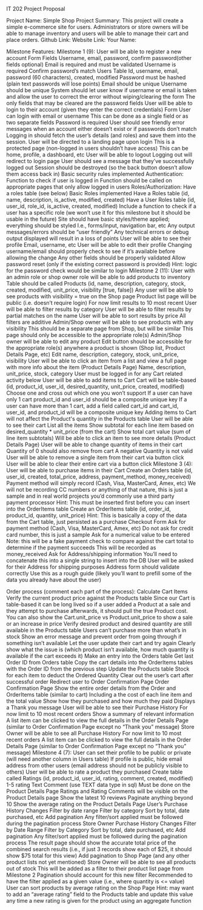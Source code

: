 IT 202 Project Proposal

Project Name: Simple Shop
Project Summary: This project will create a simple e-commerce site for users. Administrators or store owners will be able to manage inventory and users will be able to manage their cart and place orders.
Github Link:
Website Link:
Your Name:

Milestone Features:
	Milestone 1 (9):
User will be able to register a new account
Form Fields
Username, email, password, confirm password(other fields optional)
Email is required and must be validated
Username is required
Confirm password’s match
Users Table
Id, username, email, password (60 characters), created, modified
Password must be hashed (plain text passwords will lose points)
Email should be unique
Username should be unique
System should let user know if username or email is taken and allow the user to correct the error without wiping/clearing the form
The only fields that may be cleared are the password fields
User will be able to login to their account (given they enter the correct credentials)
Form
User can login with email or username
This can be done as a single field or as two separate fields
Password is required
User should see friendly error messages when an account either doesn’t exist or if passwords don’t match
Logging in should fetch the user’s details (and roles) and save them into the session.
User will be directed to a landing page upon login
This is a protected page (non-logged in users shouldn’t have access)
This can be home, profile, a dashboard, etc
User will be able to logout
Logging out will redirect to login page
User should see a message that they’ve successfully logged out
Session should be destroyed (so the back button doesn’t allow them access back in)
Basic security rules implemented
Authentication:
Function to check if user is logged in
Function should be called on appropriate pages that only allow logged in users
Roles/Authorization:
Have a roles table (see below)
Basic Roles implemented
Have a Roles table	(id, name, description, is_active, modified, created)
Have a User Roles table (id, user_id, role_id, is_active, created, modified)
Include a function to check if a user has a specific role (we won’t use it for this milestone but it should be usable in the future)
Site should have basic styles/theme applied; everything should be styled
I.e., forms/input, navigation bar, etc
Any output messages/errors should be “user friendly”
Any technical errors or debug output displayed will result in a loss of points
User will be able to see their profile
Email, username, etc
User will be able to edit their profile
Changing username/email should properly check to see if it’s available before allowing the change
Any other fields should be properly validated
Allow password reset (only if the existing correct password is provided)
Hint: logic for the password check would be similar to login
	Milestone 2 (11):
User with an admin role or shop owner role will be able to add products to inventory
Table should be called Products (id, name, description, category, stock, created, modified, unit_price, visibility [true, false])
Any user will be able to see products with visibility = true on the Shop page
Product list page will be public (i.e. doesn’t require login)
For now limit results to 10 most recent
User will be able to filter results by category
User will be able to filter results by partial matches on the name
User will be able to sort results by price
All filters are additive
Admin/Shop owner will be able to see products with any visibility
This should be a separate page from Shop, but will be similar
This page should only be accessible to the appropriate role(s)
Admin/Shop owner will be able to edit any product
Edit button should be accessible for the appropriate role(s) anywhere a product is shown (Shop list, Product Details Page, etc)
Edit name, description, category, stock, unit_price, visibility
User will be able to click an item from a list and view a full page with more info about the item (Product Details Page)
Name, description, unit_price, stock, category
User must be logged in for any Cart related activity below
User will be able to add items to Cart
Cart will be table-based (id, product_id, user_id, desired_quantity, unit_price, created, modified)
Choose one and cross out which one you won’t support
If a user can have only 1 cart product_id and user_id should be a composite unique key
If a user can have more than 1 cart, add a field called cart_id and cart_id, user_id, and product_id will be a composite unique key
Adding items to Cart will not affect the Product's quantity in the Products table
User will be able to see their cart
List all the items
Show subtotal for each line item based on desired_quantity * unit_price (from the cart)
Show total cart value (sum of line item subtotals)
Will be able to click an item to see more details (Product Details Page)
User will be able to change quantity of items in their cart
Quantity of 0 should also remove from cart
A negative Quantity is not valid
User will be able to remove a single item from their cart via button click
User will be able to clear their entire cart via a button click
	Milestone 3 (4):
User will be able to purchase items in their Cart
Create an Orders table (id, user_id, created, total_price, address, payment_method, money_received)
Payment method will simply record (Cash, Visa, MasterCard, Amex, etc) We will not be recording CC numbers or anything of that nature, this is just a sample and in real world projects you’d commonly use a third party payment processor
Hint: This must be inserted first before you can insert into the OrderItems table
Create an OrderItems table (id, order_id, product_id, quantity, unit_price)
Hint: This is basically a copy of the data from the Cart table, just persisted as a purchase
Checkout Form
Ask for payment method (Cash, Visa, MasterCard, Amex, etc)
Do not ask for credit card number, this is just a sample
Ask for a numerical value to be entered 
Note: this will be a fake payment check to compare against the cart total to determine if the payment succeeds
This will be recorded as money_received
Ask for Address/shipping information
You’ll need to concatenate this into a single string to insert into the DB
User will be asked for their Address for shipping purposes
Address form should validate correctly
Use this as a rough guide (likely you’ll want to prefill some of the data you already have about the user)

Order process (comment each part of the process):
Calculate Cart Items
Verify the current product price against the Products table
Since our Cart is table-based it can be long lived so if a user added a Product at a sale and they attempt to purchase afterwards, it should pull the true Product cost.
You can also show the Cart.unit_price vs Product.unit_price to show a sale or an increase in price
Verify desired product and desired quantity are still available in the Products table
Users can’t purchase more than what’s in stock
Show an error message and prevent order from going through if something isn’t available
Let the user update their cart and try again
Clearly show what the issue is (which product isn’t available, how much quantity is available if the cart exceeds it)
Make an entry into the Orders table
Get last Order ID from Orders table
Copy the cart details into the OrderItems tables with the Order ID from the previous step
Update the Products table Stock for each item to deduct the Ordered Quantity
Clear out the user’s cart after successful order
Redirect user to Order Confirmation Page
Order Confirmation Page
Show the entire order details from the Order and OrderItems table (similar to cart)
Including a the cost of each line item and the total value
Show how they purchased and how much they paid
Displays a Thank you message
User will be able to see their Purchase History
For now limit to 10 most recent orders
Show a summary of relevant information
A list item can be clicked to view the full details in the Order Details Page (similar to Order Confirmation Page except no “Thank you” message)
Store Owner will be able to see all Purchase History
For now limit to 10 most recent orders
A list item can be clicked to view the full details in the Order Details Page (similar to Order Confirmation Page except no “Thank you” message)
	Milestone 4 (7):
User can set their profile to be public or private (will need another column in Users table)
If profile is public, hide email address from other users (email address should not be publicly visible to others)
User will be able to rate a product they purchased
Create table called Ratings (id, product_id, user_id, rating, comment, created, modified)
1-5 rating
Text Comment (use TEXT data type in sql)
Must be done on the Product Details Page
Ratings and Rating Comments will be visible on the Product Details page
Show the latest 10 reviews
Paginate anything beyond 10
Show the average rating on the Product Details Page
User’s Purchase History Changes
Filter by date range
Filter by category
Sort by total, date purchased, etc
Add pagination
Any filter/sort applied must be followed during the pagination process
Store Owner Purchase History Changes
Filter by Date Range
Filter by Category
Sort by total, date purchased, etc
Add pagination
Any filter/sort applied must be followed during the pagination process
The result page should show the accurate total price of the combined search results (i.e., if just 3 records show each of $25, it should show $75 total for this view)
Add pagination to Shop Page (and any other product lists not yet mentioned)
Store Owner will be able to see all products out of stock
This will be added as a filter to their product list page from Milestone 2
Pagination should account for this new filter
Recommended to have the filter applied as a given value (i.e., where quantity is <= value)
User can sort products by average rating on the Shop Page
Hint: may want to add an “average rating” field to the Products table and update this value any time a new rating is given for the product using an aggregate function
